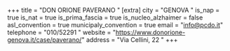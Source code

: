 +++
title = "DON ORIONE PAVERANO "
[extra]
city = "GENOVA "
is_nap = true
is_nat = true
is_prima_fascia = true
is_nucleo_alzhaimer = false
asl_convention = true
municipaly_convention = true
email = "info@pcdo.it"
telephone = "010/52291 "
website = "https://www.donorione-genova.it/case/paverano/"
address = "Via Cellini, 22 "
+++
